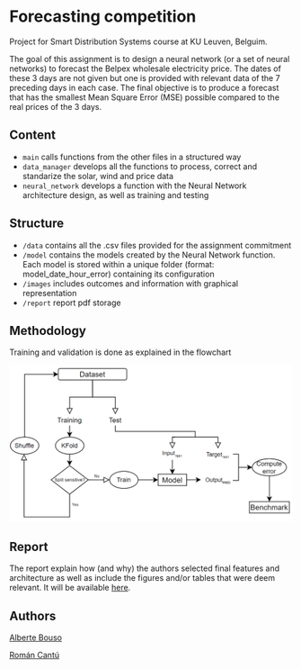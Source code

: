 # Forecasting competition
Project for Smart Distribution Systems course at KU Leuven, Belguim. 

The goal of this assignment is to design a neural network (or a set of neural
networks) to forecast the Belpex wholesale electricity price. 
The dates of these 3 days are not given but one is provided with relevant data
of the 7 preceding days in each case. The final objective is to produce a forecast
that has the smallest Mean Square Error (MSE) possible compared to the real prices
of the 3 days.

## Content
- ``main`` calls functions from the other files in a structured way
- ``data_manager`` develops all the functions to process, correct and standarize the solar, wind and price data
- ``neural_network`` develops a function with the Neural Network architecture design, as well as training and testing

## Structure
- ``/data`` contains all the .csv files provided for the assignment commitment
- ``/model`` contains the models created by the Neural Network function. Each model is stored within a unique folder (format: model_date_hour_error) containing its configuration
- ``/images`` includes outcomes and information with graphical representation 
- ``/report`` report pdf storage


## Methodology
Training and validation is done as explained in the flowchart

![flowchart](images/flowchart.PNG)

## Report
The report explain how (and why) the authors selected final features and architecture 
as well as include the figures and/or tables that were deem relevant.
It will be available [here](documentation/report.pdf).

## Authors
[Alberte Bouso ](mailto:alberte.bousogarcia@student.kuleuven.be)

[Román Cantú ](mailto:roman.canturodriguez@student.kuleuven.be)
